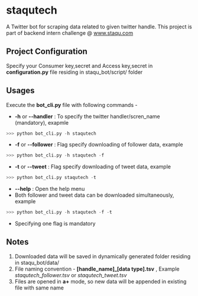 # staqutech
A Twitter bot for scraping data related to given twitter handle.
This project is part of backend intern challenge @ www.staqu.com

## Project Configuration
Specify your Consumer key,secret and Access key,secret in **configuration.py** file residing in staqu_bot/script/ folder

## Usages
Execute the **bot_cli.py** file with following commands - 
* **-h** or **--handler** : To specify the twitter handler/scren_name (mandatory), exapmle
```python
>>> python bot_cli.py -h staqutech
```
* **-f** or **--follower** : Flag specify downloading of follower data, example
```python
>>> python bot_cli.py -h staqutech -f
```
* **-t** or **--tweet** : Flag specify downloading of tweet data, example
```python
>>> python bot_cli.py staqutech -t
```
* **--help** : Open the help menu
* Both follower and tweet data can be downloaded simultaneously, example
```python
>>> python bot_cli.py -h staqutech -f -t
```
* Specifying one flag is mandatory

## Notes
1. Downloaded data will be saved in dynamically generated folder residing in staqu_bot/data/
2. File naming convention - **[handle_name]\_[data type].tsv** , Example _staqutech_follower.tsv_ or _staqutech_tweet.tsv_
3. Files are opened in **a+** mode, so new data will be appended in existing file with same name
